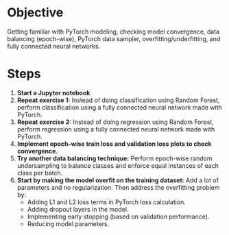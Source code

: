 # Objective

Getting familiar with PyTorch modeling, checking model convergence, data balancing (epoch-wise), PyTorch data sampler, overfitting/underfitting, and fully connected neural networks.

# Steps

1. **Start a Jupyter notebook**
2. **Repeat exercise 1:** Instead of doing classification using Random Forest, perform classification using a fully connected neural network made with PyTorch.
3. **Repeat exercise 2:** Instead of doing regression using Random Forest, perform regression using a fully connected neural network made with PyTorch.
4. **Implement epoch-wise train loss and validation loss plots to check convergence.**
5. **Try another data balancing technique:** Perform epoch-wise random undersampling to balance classes and enforce equal instances of each class per batch.
6. **Start by making the model overfit on the training dataset:** Add a lot of parameters and no regularization. Then address the overfitting problem by:
   - Adding L1 and L2 loss terms in PyTorch loss calculation.
   - Adding dropout layers in the model.
   - Implementing early stopping (based on validation performance).
   - Reducing model parameters.
